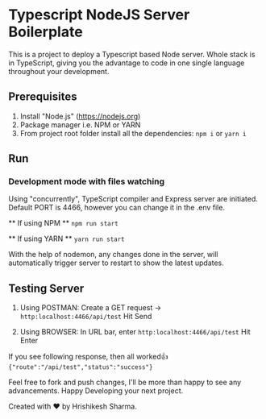 # Typescript NodeJS Server Boilerplate

This is a project to deploy a Typescript based Node server. Whole stack is in TypeScript, giving you the advantage to code in one single language throughout your development.


## Prerequisites

1. Install "Node.js" (https://nodejs.org)
2. Package manager i.e. NPM or YARN
3. From project root folder install all the dependencies: `npm i` or `yarn i`


## Run
### Development mode with files watching

Using "concurrently", TypeScript compiler and Express server are initiated. 
Default PORT is 4466, however you can change it in the .env file.

** If using NPM **
`npm run start`

** If using YARN **
`yarn run start`

With the help of nodemon, any changes done in the server, will automatically trigger server to restart to show the latest updates.


## Testing Server

1) Using POSTMAN:
Create a GET request -> `http:localhost:4466/api/test`
Hit Send

2) Using BROWSER:
In URL bar, enter `http:localhost:4466/api/test`
Hit Enter

If you see following response, then all worked👍
`{"route":"/api/test","status":"success"}`



Feel free to fork and push changes, I'll be more than happy to see any advancements. 
Happy Developing your next project.

Created with ❤️ by Hrishikesh Sharma.